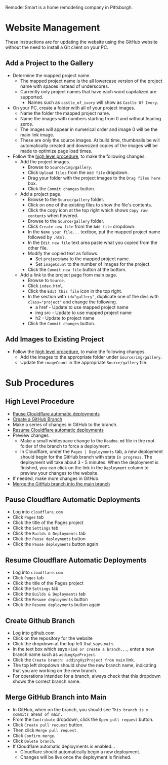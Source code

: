 Remodel Smart is a home remodeling company in Pittsburgh.

# Website Management

These instructions are for updating the website using the GitHub website without
the need to install a Git client on your PC.

## Add a Project to the Gallery
- Determine the mapped project name.
  - The mapped project name is the all lowercase version of the project name
    with spaces instead of underscores.
  - Currently only project names that have each word capitalized are supported.
    - Names such as `castle_of_ivory` will show as `Castle Of Ivory`.
- On your PC, create a folder with all of your project images.
  - Name the folder the mapped project name.
  - Name the images with numbers starting from 0 and without leading zeros.
  - The images will appear in numerical order and image 0 will be the main link image.
  - These are only the source images. At build time, thumbnails be will
    automatically created and downsized copies of the images will be made to
    optimize page load times.
- Follow the [high level procedure](#high-level-procedure), to make the following changes.
  - Add the project images.
    - Browse to `Source/img/gallery`.
    - Click `Upload files` from the `Add file` dropdown.
    - Drag your folder with the project images to the `Drag files here` box.
    - Click the `Commit changes` button.
  - Add a project page.
    - Browse to the `Source/gallery` folder.
    - Click on one of the existing files to show the file's contents.
    - Click the copy icon at the top right which shows `Copy raw contents` when hovered.
    - Browse to the `Source/gallery` folder.
    - Click `Create new file` from the `Add file` dropdown.
    - In the `Name your file...` textbox, put the mapped project name followed by `.html`.
    - In the `Edit new file` text area paste what you copied from the other file.
    - Modify the copied text as follows.
      - Set `projectName` to the mapped project name.
      - Set `imageCount` to the number of images for the project.
    - Click the `Commit new file` button at the bottom.
  - Add a link to the project page from main page.
    - Browse to `Source`.
    - Click `index.html`.
    - Click the `Edit this file` icon in the top right.
    - In the section with `id="gallery"`, duplicate one of the divs with `class="project"`
      and change the following.
      - a href - Update to use mapped project name
      - img src - Update to use mapped project name
      - h2 - Update to project name
    - Click the `Commit changes` button.

## Add Images to Existing Project
- Follow the [high level procedure](#high-level-procedure), to make the following changes.
  - Add the images to the appropriate folder under `Source/img/gallery`.
  - Update the `imageCount` in the appropriate `Source/gallery` file.

# Sub Procedures

## High Level Procedure
- [Pause Clouldflare automatic deployments](#pause-cloudflare-automatic-deployments)
- [Create a GitHub Branch](#create-github-branch)
- Make a series of changes in GitHub to the branch.
- [Resume Clouldflare automatic deployments](#resume-cloudflare-automatic-deployments)
- Preview changes
  - Make a small whitespace change to the `Readme.md` file in the root folder of the branch
    to force a deployment.
  - In Cloudflare, under the `Pages | Deployments` tab, a new deployment should begin for the
    GitHub branch with state `In progress`. The deployment will take about 3 - 5 minutes. When
    the deployment is finished, you can click on the link in the `Deployment` column to
    preview your changes to the website.
- If needed, make more changes in GitHub.
- [Merge the GitHub branch into the main branch](#merge-github-branch-into-main)

## Pause Cloudflare Automatic Deployments
- Log into `cloudflare.com`
- Click `Pages` tab
- Click the title of the Pages project
- Click the `Settings` tab
- Click the `Builds & Deployments` tab
- Click the `Pause deployments` button
- Click the `Pause deployments` button again

## Resume Cloudflare Automatic Deployments
- Log into `cloudflare.com`
- Click `Pages` tab
- Click the title of the Pages project
- Click the `Settings` tab
- Click the `Builds & Deployments` tab
- Click the `Resume deployments` button
- Click the `Resume deployments` button again

## Create Github Branch
- Log into github.com
- Click on the repository for the website
- Click the dropdown at the top left that says `main`.
- In the text box which says `Find or create a branch...`, enter a new branch name such as `addingXyzProject`.
- Click the `Create branch: addingXyzProject from main` link.
- The top left dropdown should show the new branch name, indicating that you are working on the new branch.
- For operations intended for a branch, always check that this dropdown shows the correct branch name.

## Merge GitHub Branch into Main
- In GitHub, when on the branch, you should see `This branch is x commits ahead of main.`
- From the `Contribute` dropdown, click the `Open pull request` button.
- Click `Create pull request` button.
- Then click `Merge pull request`.
- Click `Confirm merge`.
- Click `Delete branch`.
- If Cloudflare automatic deployments is enabled...
  - Cloudflare should automatically begin a new deployment.
  - Changes will be live once the deployment is finished.

